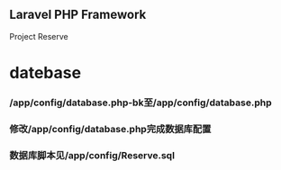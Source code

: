 ## Laravel PHP Framework
Project Reserve

datebase
====
### /app/config/database.php-bk至/app/config/database.php
### 修改/app/config/database.php完成数据库配置
### 数据库脚本见/app/config/Reserve.sql